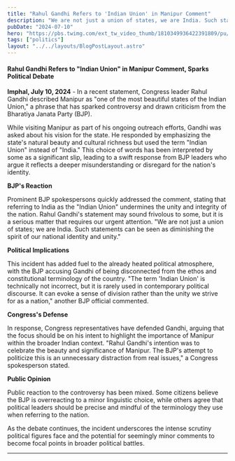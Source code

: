 ```yaml
---
title: "Rahul Gandhi Refers to 'Indian Union' in Manipur Comment"
description: "We are not just a union of states, we are India. Such statements can be seen as diminishing the spirit of our national identity and unity."
pubDate: "2024-07-10"
hero: "https://pbs.twimg.com/ext_tw_video_thumb/1810349936422391809/pu/img/do-zqZ8Z1GERKQuY.jpg:large"
tags: ["politics"]
layout: "../../layouts/BlogPostLayout.astro"
---
```

#### Rahul Gandhi Refers to "Indian Union" in Manipur Comment, Sparks Political Debate

**Imphal, July 10, 2024** - In a recent statement, Congress leader Rahul Gandhi described Manipur as "one of the most beautiful states of the Indian Union," a phrase that has sparked controversy and drawn criticism from the Bharatiya Janata Party (BJP).

While visiting Manipur as part of his ongoing outreach efforts, Gandhi was asked about his vision for the state. He responded by emphasizing the state's natural beauty and cultural richness but used the term "Indian Union" instead of "India." This choice of words has been interpreted by some as a significant slip, leading to a swift response from BJP leaders who argue it reflects a deeper misunderstanding or disregard for the nation's identity.

**BJP's Reaction**

Prominent BJP spokespersons quickly addressed the comment, stating that referring to India as the "Indian Union" undermines the unity and integrity of the nation. Rahul Gandhi's statement may sound frivolous to some, but it is a serious matter that requires our urgent attention. "We are not just a union of states; we are India. Such statements can be seen as diminishing the spirit of our national identity and unity."

**Political Implications**

This incident has added fuel to the already heated political atmosphere, with the BJP accusing Gandhi of being disconnected from the ethos and constitutional terminology of the country. "The term 'Indian Union' is technically not incorrect, but it is rarely used in contemporary political discourse. It can evoke a sense of division rather than the unity we strive for as a nation," another BJP official commented.

**Congress's Defense**

In response, Congress representatives have defended Gandhi, arguing that the focus should be on his intent to highlight the importance of Manipur within the broader Indian context. "Rahul Gandhi's intention was to celebrate the beauty and significance of Manipur. The BJP's attempt to politicize this is an unnecessary distraction from real issues," a Congress spokesperson stated.

**Public Opinion**

Public reaction to the controversy has been mixed. Some citizens believe the BJP is overreacting to a minor linguistic choice, while others agree that political leaders should be precise and mindful of the terminology they use when referring to the nation.

As the debate continues, the incident underscores the intense scrutiny political figures face and the potential for seemingly minor comments to become focal points in broader political battles.

---